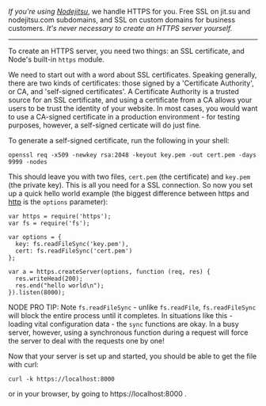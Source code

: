*If you're using [Nodejitsu](http://nodejitsu.com)*, we handle HTTPS for you. Free SSL on jit.su and nodejitsu.com subdomains, and SSL on custom domains for business customers.
*It's never necessary to create an HTTPS server yourself.*

- - -

To create an HTTPS server, you need two things: an SSL certificate, and Node's built-in `https` module.

We need to start out with a word about SSL certificates.  Speaking generally, there are two kinds of certificates: those signed by a 'Certificate Authority', or CA, and 'self-signed certificates'.  A Certificate Authority is a trusted source for an SSL certificate, and using a certificate from a CA allows your users to be trust the identity of your website. In most cases, you would want to use a CA-signed certificate in a production environment - for testing purposes, however, a self-signed certicate will do just fine.

To generate a self-signed certificate, run the following in your shell:

    openssl req -x509 -newkey rsa:2048 -keyout key.pem -out cert.pem -days 9999 -nodes

This should leave you with two files, `cert.pem` (the certificate) and `key.pem` (the private key). This is all you need for a SSL connection. So now you set up a quick hello world example (the biggest difference between https and [http](/how-do-i-create-a-http-server) is the `options` parameter):

    var https = require('https');
    var fs = require('fs');

    var options = {
      key: fs.readFileSync('key.pem'),
      cert: fs.readFileSync('cert.pem')
    };

    var a = https.createServer(options, function (req, res) {
      res.writeHead(200);
      res.end("hello world\n");
    }).listen(8000);

NODE PRO TIP: Note `fs.readFileSync` - unlike `fs.readFile`, `fs.readFileSync` will block the entire process until it completes.  In situations like this - loading vital configuration data - the `sync` functions are okay.  In a busy server, however, using a synchronous function during a request will force the server to deal with the requests one by one!

Now that your server is set up and started, you should be able to get the file with curl:

    curl -k https://localhost:8000

or in your browser, by going to https://localhost:8000 . 
